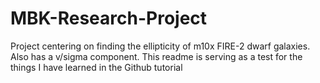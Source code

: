 # MBK-Research-Project
Project centering on finding the ellipticity of m10x FIRE-2 dwarf galaxies. Also has a v/sigma component. 
This readme is serving as a test for the things I have learned in the Github tutorial 
